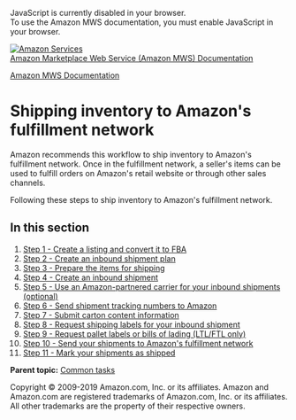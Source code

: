 <div id="MWSDX_noscript">

JavaScript is currently disabled in your browser.  
To use the Amazon MWS documentation, you must enable JavaScript in your
browser.

</div>

<div id="MWSDX_divtop">

[![Amazon
Services](https://images-na.ssl-images-amazon.com/images/G/08/mwsportal/fr_FR/amazonservices.gif
"Amazon Services")](http://services.amazon.fr)  
<span id="MWSDX_titlebar">[Amazon Marketplace Web Service (Amazon MWS)
Documentation](https://developer.amazonservices.fr/gp/mws/docs.html)</span>

</div>

<div id="MWSDX_divbottom">

<div id="MWSDX_divleft">

<div id="MWSDX_toc">

</div>

</div>

<div id="MWSDX_divright">

<div id="MWSDX_content">

<span id="MWSDX_breadcrumbs">[Amazon MWS
Documentation](https://developer.amazonservices.fr/gp/mws/docs.html)</span>

<div id="FBAGuide_InventoryToAFN" class="nested0">

# Shipping inventory to <span class="ph">Amazon's fulfillment network</span>

<div class="body">

Amazon recommends this workflow to ship inventory to
<span class="ph">Amazon's fulfillment network</span>. Once in the
fulfillment network, a seller's items can be used to fulfill orders on
Amazon's retail website or through other sales channels.

Following these steps to ship inventory to <span class="ph">Amazon's
fulfillment network</span>.

</div>

<div class="related-links">

## In this section

1.  [Step 1 - Create a listing and convert it to
    FBA](../fba_guide/FBAGuide_CreateListing.html)  
2.  [Step 2 - Create an inbound shipment
    plan](../fba_guide/FBAGuide_CreateInShipPlan.html)  
3.  [Step 3 - Prepare the items for
    shipping](../fba_guide/FBAGuide_PrepareItems.html)  
4.  [Step 4 - Create an inbound
    shipment](../fba_guide/FBAGuide_CreateInShip.html)  
5.  [Step 5 - Use an Amazon-partnered carrier for your inbound shipments
    (optional)](../fba_guide/FBAGuide_UseAmazonCarrierToShip.html)  
6.  [Step 6 - Send shipment tracking numbers to
    Amazon](../fba_guide/FBAGuide_SendShipTrackNumbers.html)  
7.  [Step 7 - Submit carton content
    information](../fba_guide/FBAGuide_SubmitCartonContentsFeed.html)  
8.  [Step 8 - Request shipping labels for your inbound
    shipment](../fba_guide/FBAGuide_RequestTransportDocs.html)  
9.  [Step 9 - Request pallet labels or bills of lading (LTL/FTL
    only)](../fba_guide/FBAGuide_RequestPalletLabelsOrBOL.html)  
10. [Step 10 - Send your shipments to Amazon's fulfillment
    network](../fba_guide/FBAGuide_SendShipmentsToAFN.html)  
11. [Step 11 - Mark your shipments as
    shipped](../fba_guide/FBAGuide_MarkShipmentShipped.html)  

<div class="familylinks">

<div class="parentlink">

**Parent topic:** [Common tasks](../fba_guide/FBAGuide_CommonTasks.html)

</div>

</div>

</div>

</div>

<div id="MWSDX_footer">

Copyright © 2009-2019 Amazon.com, Inc. or its affiliates. Amazon and
Amazon.com are registered trademarks of Amazon.com, Inc. or its
affiliates. All other trademarks are the property of their respective
owners.

</div>

</div>

</div>

<div style="clear: both;">

</div>

</div>
